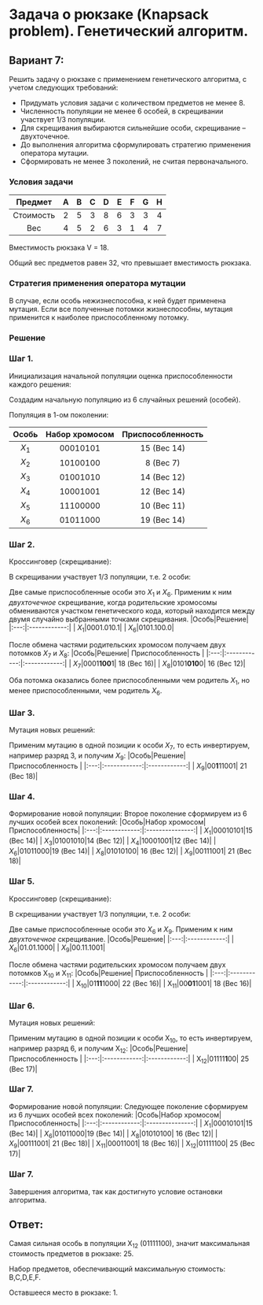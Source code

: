 # Задача о рюкзаке (Knapsack problem). Генетический алгоритм.

## Вариант 7:

Решить задачу о рюкзаке с применением генетического алгоритма, с учетом следующих требований:
- Придумать условия задачи с количеством предметов не менее 8.
- Численность популяции не менее 6 особей, в скрещивании участвует 1/3 популяции.
- Для скрещивания выбираются сильнейшие особи, скрещивание – двухточечное.
- До выполнения алгоритма сформулировать стратегию применения оператора мутации.
- Сформировать не менее 3 поколений, не считая первоначального.

### Условия задачи

|  Предмет  | A | B | C | D | E | F | G | H | 
|:---------:|:-:|:-:|:-:|:-:|:-:|:-:|:-:|:-:|
| Стоимость | 2 | 5 | 3 | 8 | 6 | 3 | 3 | 4 |
| Вес       | 4 | 5 | 2 | 6 | 3 | 1 | 4 | 7 |

Вместимость рюкзака V = 18.

Общий вес предметов равен 32, что превышает вместимость рюкзака.

### Стратегия применения оператора мутации

В случае, если особь нежизнеспособна, к ней будет применена мутация. Если все полученные потомки жизнеспособны, мутация применится к наиболее приспособленному потомку.

### Решение
### Шаг 1. 
Инициализация начальной популяции оценка приспособленности каждого решения:

Создадим начальную популяцию из 6 случайных решений (особей).

Популяция в 1-ом поколении:

|Особь|Набор хромосом|Приспособленность|
|:---:|:------------:|:---------------:|
| $X_1$|00010101|15 (Вес 14)|
| $X_2$|10100100|8 (Вес 7)|
| $X_3$|01001010|14 (Вес 12)|
| $X_4$|10001001|12 (Вес 14)|
| $X_5$|11100000|10 (Вес 11)|
| $X_6$|01011000|19 (Вес 14)|

### Шаг 2. 
Кроссинговер (скрещивание): 

В скрещивании участвует 1/3 популяции, т.е. 2 особи:

Две самые приспособленные особи это $X_1$ и $X_6$. Применим к ним *двухточечное* скрещивание, когда родительские хромосомы обмениваются участком генетического кода, который находится между двумя случайно выбранными точками скрещивания.
|Особь|Решение|
|:---:|:------------:|
| $X_1$|0001.010.1|
| $X_6$|0101.100.0|

После обмена частями родительских хромосом получаем двух потомков $X_7$ и $X_8$:
|Особь|Решение| Приспособленность |
|:---:|:------------:|:------------:|
| $X_7$|0001**100**1| 18 (Вес 16)|
| $X_8$|0101**010**0| 16 (Вес 12)|

Оба потомка оказались более приспособленными чем родитель $X_1$, но менее приспособленными, чем родитель $X_6$.
### Шаг 3. 
Мутация новых решений:

Применим мутацию в одной позиции к особи $X_7$, то есть инвертируем, например разряд 3, и получим $X_9$:
|Особь|Решение| Приспособленность |
|:---:|:------------:|:------------:|
| $X_9$|00**1**11001| 21 (Вес 18)|

### Шаг 4. 
Формирование новой популяции:
Второе поколение сформируем из 6 лучших особей всех поколений:
|Особь|Набор хромосом|Приспособленность|
|:---:|:------------:|:---------------:|
| $X_1$|00010101|15 (Вес 14)|
| $X_3$|01001010|14 (Вес 12)|
| $X_4$|10001001|12 (Вес 14)|
| $X_6$|01011000|19 (Вес 14)|
| $X_8$|01010100| 16 (Вес 12)|
| $X_9$|00111001| 21 (Вес 18)|

### Шаг 5. 
Кроссинговер (скрещивание): 

В скрещивании участвует 1/3 популяции, т.е. 2 особи:

Две самые приспособленные особи это $X_6$ и $X_9$. Применим к ним *двухточечное* скрещивание.
|Особь|Решение|
|:---:|:------------:|
| $X_6$|01.01.1000|
| $X_9$|00.11.1001|

После обмена частями родительских хромосом получаем двух потомков X<sub>10</sub> и X<sub>11</sub>:
|Особь|Решение| Приспособленность |
|:---:|:------------:|:------------:|
| X<sub>10</sub>|01**11**1000| 22 (Вес 16)|
| X<sub>11</sub>|00**01**1001| 18 (Вес 16)|

### Шаг 6. 
Мутация новых решений:

Применим мутацию в одной позиции к особи X<sub>10</sub>, то есть инвертируем, например разряд 6, и получим X<sub>12</sub>:
|Особь|Решение| Приспособленность |
|:---:|:------------:|:------------:|
| X<sub>12</sub>|01111**1**00| 25 (Вес 17)|

### Шаг 7. 
Формирование новой популяции:
Следующее поколение сформируем из 6 лучших особей всех поколений:
|Особь|Набор хромосом|Приспособленность|
|:---:|:------------:|:---------------:|
| $X_1$|00010101|15 (Вес 14)|
| $X_6$|01011000|19 (Вес 14)|
| $X_8$|01010100| 16 (Вес 12)|
| $X_9$|00111001| 21 (Вес 18)|
| X<sub>11</sub>|00011001| 18 (Вес 16)|
| X<sub>12</sub>|01111100| 25 (Вес 17)|

### Шаг 7. 
Завершения алгоритма, так как достигнуто условие остановки алгоритма.

## Ответ:

Самая сильная особь в популяции X<sub>12</sub> (01111100), значит максимальная стоимость предметов в рюкзаке: 25.

Набор предметов, обеспечивающий максимальную стоимость: B,C,D,E,F.

Оставшееся место в рюкзаке: 1.

